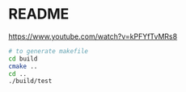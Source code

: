 # README

<https://www.youtube.com/watch?v=kPFYfTvMRs8>

```bash
# to generate makefile
cd build
cmake ..
cd ..
./build/test
```

